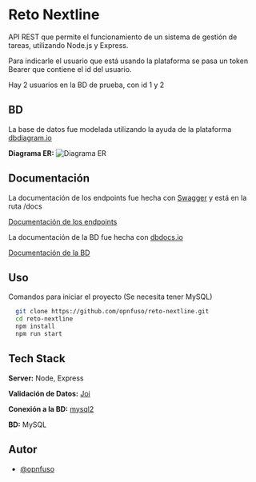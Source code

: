 # Reto Nextline

API REST que permite el funcionamiento de un sistema de gestión
de tareas, utilizando Node.js y Express.

Para indicarle el usuario que está usando la plataforma se pasa un token Bearer que contiene el id del usuario.

Hay 2 usuarios en la BD de prueba, con id 1 y 2

## BD

La base de datos fue modelada utilizando la ayuda de la plataforma [dbdiagram.io](https://dbdiagram.io/home)

**Diagrama ER:**
![Diagrama ER](https://i.imgur.com/Qjh862I.png)

## Documentación

La documentación de los endpoints fue hecha con [Swagger](https://swagger.io/) y está en la ruta /docs

[Documentación de los endpoints](https://reto-nextline-production.up.railway.app/docs)

La documentación de la BD fue hecha con [dbdocs.io](https://dbdocs.io/)

[Documentación de la BD](https://dbdocs.io/opnfuso/reto_nextline)

## Uso

Comandos para iniciar el proyecto (Se necesita tener MySQL)

```bash
  git clone https://github.com/opnfuso/reto-nextline.git
  cd reto-nextline
  npm install
  npm run start
```

## Tech Stack

**Server:** Node, Express

**Validación de Datos:** [Joi](https://joi.dev/)

**Conexión a la BD:** [mysql2](https://github.com/sidorares/node-mysql2)

**BD:** MySQL

## Autor

- [@opnfuso](https://www.github.com/opnfuso)
